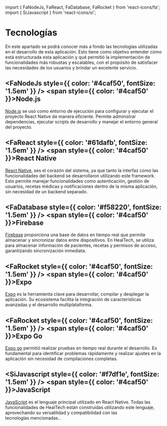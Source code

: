 
import { FaNodeJs, FaReact, FaDatabase, FaRocket } from 'react-icons/fa';
import { SiJavascript } from 'react-icons/si';

# Tecnologías


En este apartado se podrá conocer más a fondo las tecnologías utilizadas en el desarrollo de esta aplicación. Esto tiene como objetivo entender cómo está estructurada esta aplicación y qué permitió la implementación de funcionalidades más robustas y escalables, con el propósito de satisfacer las necesidades de los usuarios y brindar un excelente servicio.


## <FaNodeJs style={{ color: '#4caf50', fontSize: '1.5em' }} /> <span style={{ color: '#4caf50' }}>Node.js</span>
[Node.js](https://nodejs.org/en/) se usó como entorno de ejecución para configurar y ejecutar el proyecto React Native de manera eficiente. Permite administrar dependencias, ejecutar scripts de desarrollo y manejar el entorno general del proyecto.

## <FaReact style={{ color: '#61dafb', fontSize: '1.5em' }} /> <span style={{ color: '#4caf50' }}>React Native</span>
[React Native](https://reactnative.dev/), ses el corazón del sistema, ya que tanto la interfaz como las funcionalidades del backend se desarrollaron utilizando este framework. Esto permite manejar funcionalidades como autenticación, gestión de usuarios, recetas médicas y notificaciones dentro de la misma aplicación, sin necesidad de un backend separado.


## <FaDatabase style={{ color: '#f58220', fontSize: '1.5em' }} /> <span style={{ color: '#4caf50' }}>Firebase</span>
 
[Firebase](https://firebase.google.com/) proporciona una base de datos en tiempo real que permite almacenar y sincronizar datos entre dispositivos. En HealTech, se utiliza para almacenar información de pacientes, recetas y permisos de acceso, garantizando sincronización inmediata.
## <FaRocket style={{ color: '#4caf50', fontSize: '1.5em' }} /> <span style={{ color: '#4caf50' }}>Expo</span>

[Expo](https://expo.dev/) es la herramienta clave para desarrollar, compilar y desplegar la aplicación. Su ecosistema facilita la integración de características avanzadas y el desarrollo multiplataforma.


## <FaRocket style={{ color: '#4caf50', fontSize: '1.5em' }} /> <span style={{ color: '#4caf50' }}>Expo Go</span>

[Expo go](https://expo.dev/go) permitió realizar pruebas en tiempo real durante el desarrollo. Es fundamental para identificar problemas rápidamente y realizar ajustes en la aplicación sin necesidad de compilaciones completas.


## <SiJavascript style={{ color: '#f7df1e', fontSize: '1.5em' }} /> <span style={{ color: '#4caf50' }}>JavaScript</span>
[JavaScript](https://developer.mozilla.org/es/docs/Web/JavaScript) es el lenguaje principal utilizado en React Native. Todas las funcionalidades de HealTech están construidas utilizando este lenguaje, aprovechando su versatilidad y compatibilidad con las tecnologías mencionadas..